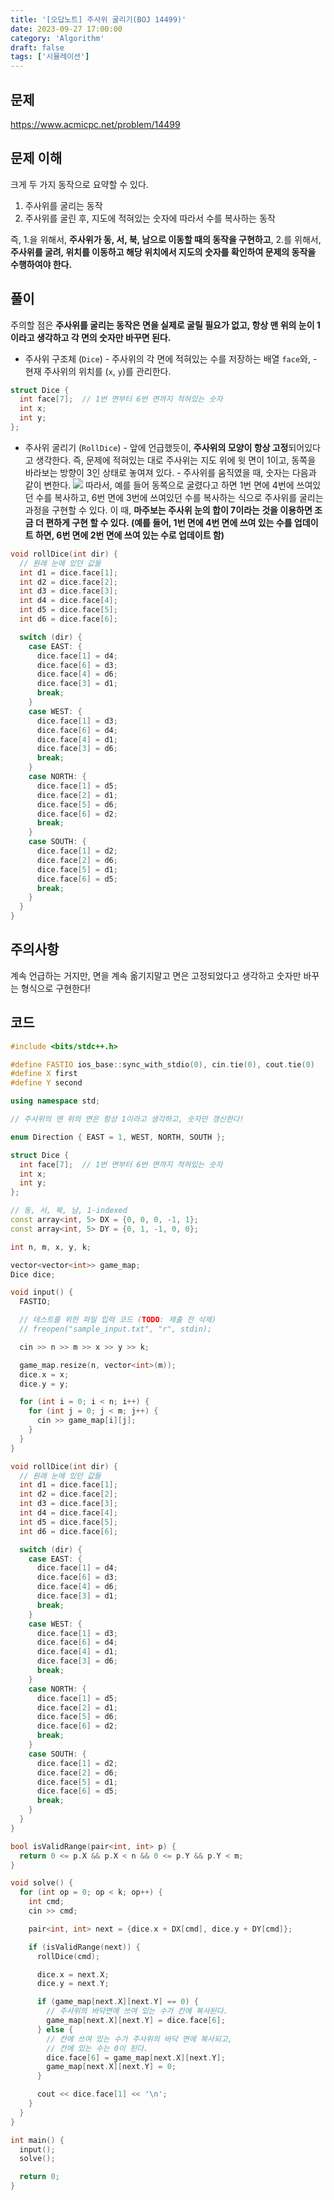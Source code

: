 ```yaml
---
title: '[오답노트] 주사위 굴리기(BOJ 14499)'
date: 2023-09-27 17:00:00
category: 'Algorithm'
draft: false
tags: ['시뮬레이션']
---
```


## 문제

https://www.acmicpc.net/problem/14499

## 문제 이해

크게 두 가지 동작으로 요약할 수 있다.

1. 주사위를 굴리는 동작
2. 주사위를 굴린 후, 지도에 적혀있는 숫자에 따라서 수를 복사하는 동작

즉, 1.을 위해서, **주사위가 동, 서, 북, 남으로 이동할 때의 동작을 구현하고**, 2.를 위해서, **주사위를 굴려, 위치를 이동하고 해당 위치에서 지도의 숫자를 확인하여 문제의 동작을 수행하여야 한다.**

## 풀이

주의할 점은 **주사위를 굴리는 동작은 면을 실제로 굴릴 필요가 없고, 항상 맨 위의 눈이 1이라고 생각하고 각 면의 숫자만 바꾸면 된다.**

- 주사위 구조체 (`Dice`) - 주사위의 각 면에 적혀있는 수를 저장하는 배열 `face`와, - 현재 주사위의 위치를 (`x`, `y`)를 관리한다.

```c++
struct Dice {
  int face[7];  // 1번 면부터 6번 면까지 적혀있는 숫자
  int x;
  int y;
};
```

- 주사위 굴리기 (`RollDice`) - 앞에 언급했듯이, **주사위의 모양이 항상 고정**되어있다고 생각한다. 즉, 문제에 적혀있는 대로 주사위는 지도 위에 윗 면이 1이고, 동쪽을 바라보는 방향이 3인 상태로 놓여져 있다. - 주사위를 움직였을 때, 숫자는 다음과 같이 변한다.
  ![](https://i.imgur.com/gAf5Bl6.png)
  따라서, 예를 들어 동쪽으로 굴렸다고 하면 1번 면에 4번에 쓰여있던 수를 복사하고, 6번 면에 3번에 쓰여있던 수를 복사하는 식으로 주사위를 굴리는 과정을 구현할 수 있다.
  이 때, **마주보는 주사위 눈의 합이 7이라는 것을 이용하면 조금 더 편하게 구현 할 수 있다. (예를 들어, 1번 면에 4번 면에 쓰여 있는 수를 업데이트 하면, 6번 면에 2번 면에 쓰여 있는 수로 업데이트 함)**

```c++
void rollDice(int dir) {
  // 원래 눈에 있던 값들
  int d1 = dice.face[1];
  int d2 = dice.face[2];
  int d3 = dice.face[3];
  int d4 = dice.face[4];
  int d5 = dice.face[5];
  int d6 = dice.face[6];

  switch (dir) {
    case EAST: {
      dice.face[1] = d4;
      dice.face[6] = d3;
      dice.face[4] = d6;
      dice.face[3] = d1;
      break;
    }
    case WEST: {
      dice.face[1] = d3;
      dice.face[6] = d4;
      dice.face[4] = d1;
      dice.face[3] = d6;
      break;
    }
    case NORTH: {
      dice.face[1] = d5;
      dice.face[2] = d1;
      dice.face[5] = d6;
      dice.face[6] = d2;
      break;
    }
    case SOUTH: {
      dice.face[1] = d2;
      dice.face[2] = d6;
      dice.face[5] = d1;
      dice.face[6] = d5;
      break;
    }
  }
}
```

## 주의사항

계속 언급하는 거지만, 면을 계속 옮기지말고 면은 고정되었다고 생각하고 숫자만 바꾸는 형식으로 구현한다!

## 코드

```c++
#include <bits/stdc++.h>

#define FASTIO ios_base::sync_with_stdio(0), cin.tie(0), cout.tie(0)
#define X first
#define Y second

using namespace std;

// 주사위의 맨 위의 면은 항상 1이라고 생각하고, 숫자만 갱신한다!

enum Direction { EAST = 1, WEST, NORTH, SOUTH };

struct Dice {
  int face[7];  // 1번 면부터 6번 면까지 적혀있는 숫자
  int x;
  int y;
};

// 동, 서, 북, 남, 1-indexed
const array<int, 5> DX = {0, 0, 0, -1, 1};
const array<int, 5> DY = {0, 1, -1, 0, 0};

int n, m, x, y, k;

vector<vector<int>> game_map;
Dice dice;

void input() {
  FASTIO;

  // 테스트를 위한 파일 입력 코드 (TODO: 제출 전 삭제)
  // freopen("sample_input.txt", "r", stdin);

  cin >> n >> m >> x >> y >> k;

  game_map.resize(n, vector<int>(m));
  dice.x = x;
  dice.y = y;

  for (int i = 0; i < n; i++) {
    for (int j = 0; j < m; j++) {
      cin >> game_map[i][j];
    }
  }
}

void rollDice(int dir) {
  // 원래 눈에 있던 값들
  int d1 = dice.face[1];
  int d2 = dice.face[2];
  int d3 = dice.face[3];
  int d4 = dice.face[4];
  int d5 = dice.face[5];
  int d6 = dice.face[6];

  switch (dir) {
    case EAST: {
      dice.face[1] = d4;
      dice.face[6] = d3;
      dice.face[4] = d6;
      dice.face[3] = d1;
      break;
    }
    case WEST: {
      dice.face[1] = d3;
      dice.face[6] = d4;
      dice.face[4] = d1;
      dice.face[3] = d6;
      break;
    }
    case NORTH: {
      dice.face[1] = d5;
      dice.face[2] = d1;
      dice.face[5] = d6;
      dice.face[6] = d2;
      break;
    }
    case SOUTH: {
      dice.face[1] = d2;
      dice.face[2] = d6;
      dice.face[5] = d1;
      dice.face[6] = d5;
      break;
    }
  }
}

bool isValidRange(pair<int, int> p) {
  return 0 <= p.X && p.X < n && 0 <= p.Y && p.Y < m;
}

void solve() {
  for (int op = 0; op < k; op++) {
    int cmd;
    cin >> cmd;

    pair<int, int> next = {dice.x + DX[cmd], dice.y + DY[cmd]};

    if (isValidRange(next)) {
      rollDice(cmd);

      dice.x = next.X;
      dice.y = next.Y;

      if (game_map[next.X][next.Y] == 0) {
        // 주사위의 바닥면에 쓰여 있는 수가 칸에 복사된다.
        game_map[next.X][next.Y] = dice.face[6];
      } else {
        // 칸에 쓰여 있는 수가 주사위의 바닥 면에 복사되고,
        // 칸에 있는 수는 0이 된다.
        dice.face[6] = game_map[next.X][next.Y];
        game_map[next.X][next.Y] = 0;
      }

      cout << dice.face[1] << '\n';
    }
  }
}

int main() {
  input();
  solve();

  return 0;
}
```
